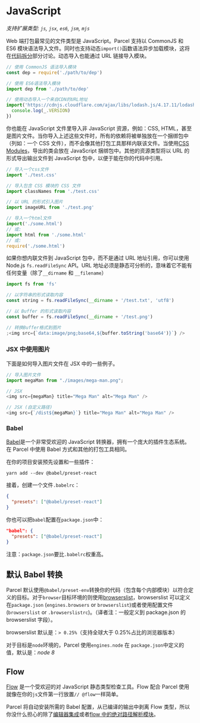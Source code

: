 # JavaScript

_支持扩展类型: `js`, `jsx`, `es6`, `jsm`, `mjs`_

Web 端打包最常见的文件类型是 JavaScript。Parcel 支持以 CommonJS 和 ES6 模块语法导入文件。同时也支持动态`import()`函数语法异步加载模块，这将在[代码拆分](code_splitting.html)部分讨论。动态导入也能通过 URL 链接导入模块。

```javascript
// 使用 CommonJS 语法导入模块
const dep = require('./path/to/dep')

// 使用 ES6语法导入模块
import dep from './path/to/dep'

// 使用动态导入一个来自CDN的URL地址
import('https://cdnjs.cloudflare.com/ajax/libs/lodash.js/4.17.11/lodash.min.js').then(() => {
  console.log(_.VERSION)
})
```

你也能在 JavaScript 文件里导入非 JavaScript 资源，例如：CSS, HTML，甚至是图片文件。当你导入上述这些文件时，所有的依赖将被单独放在一个捆绑包中（列如：一个 CSS 文件），而不会像其他打包工具那样内联该文件。当使用[CSS Modules](https://github.com/css-modules/css-modules)，导出的类会放在 JavaScript 捆绑包中。其他的资源类型将以 URL 的形式导出输出文件到 JavaScript 包中，以便于能在你的代码中引用。

```javascript
// 导入一个css文件
import './test.css'

// 导入包含 CSS 模块的 CSS 文件
import classNames from './test.css'

// 以 URL 的形式引入图片
import imageURL from './test.png'

// 导入一个html文件
import('./some.html')
// 或:
import html from './some.html'
// 或:
require('./some.html')
```

如果你想内联文件到 JavaScript 包中，而不是通过 URL 地址引用，你可以使用 Node.js `fs.readFileSync` API。URL 地址必须是静态可分析的，意味着它不能有任何变量（除了`__dirname` 和 `__filename`）

```javascript
import fs from 'fs'

// 以字符串的形式读取内容
const string = fs.readFileSync(__dirname + '/test.txt', 'utf8')

// 以 Buffer 的形式读取内容
const buffer = fs.readFileSync(__dirname + '/test.png')

// 转换Buffer格式到图片
;<img src={`data:image/png;base64,${buffer.toString('base64')}`} />
```

### JSX 中使用图片

下面是如何导入图片文件在 JSX 中的一些例子。

```js
// 导入图片文件
import megaMan from "./images/mega-man.png";

// JSX
<img src={megaMan} title="Mega Man" alt="Mega Man" />

// JSX (自定义路径)
<img src={`/dist${megaMan}`} title="Mega Man" alt="Mega Man" />
```

### Babel

[Babel](https://babeljs.io)是一个非常受欢迎的 JavaScript 转换器，拥有一个庞大的插件生态系统。在 Parcel 中使用 Babel 方式和其他的打包工具相同。

在你的项目安装预先设置和一些插件：

```shell
yarn add --dev @babel/preset-react
```

接着，创建一个文件`.babelrc`：

```json
{
  "presets": ["@babel/preset-react"]
}
```

你也可以把`babel`配置在`package.json`中：

```json
"babel": {
  "presets": ["@babel/preset-react"]
}
```

注意：`package.json`要比`.babelrc`权重高。

## 默认 Babel 转换

Parcel 默认使用`@babel/preset-env`转换你的代码（包含每个内部模块）以符合定义的目标。对于`browser`目标环境的则使用[browserslist](https://github.com/browserslist/browserslist)，browserslist 可以定义在`package.json` (`engines.browsers` or `browserslist`)或者使用配置文件(`browserslist` or `.browserslistrc`)。（译者注：一般定义到 package.json 的 browserslist 字段）。

browserslist 默认是：`> 0.25%`（支持全球大于 0.25%占比的浏览器版本）

对于目标是`node`环境的，Parcel 使用`engines.node` 在 `package.json`中定义的值，默认是：_node 8_

## Flow

[Flow](https://flow.org/) 是一个受欢迎的对 JavaScript 静态类型检查工具。Flow 配合 Parcel 使用就像在你的`js`文件第一行放置`// @flow`一样简单。

Parcel 将自动安装所需的 Babel 配置，从已编译的输出中剥离 Flow 类型，所以你没什么担心的除了[编辑器集成](https://flow.org/en/docs/editors/)或者[flow 中的绝对路径解析模块](module_resolution.html#Flow-中的绝对路径和波浪号路径解析)。
